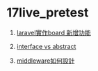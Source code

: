 # 17live_pretest

1. [laravel實作board 新增功能](https://github.com/tsuerhhuang/test_17live/blob/main/test1/)

2. [interface vs abstract](https://github.com/tsuerhhuang/test_17live/blob/main/test2.php)

3. [middleware如何設計](https://github.com/tsuerhhuang/test_17live/blob/main/test3.php)
